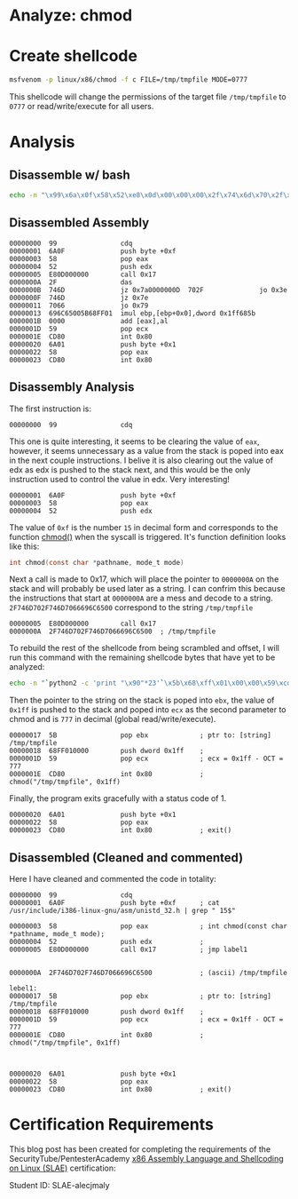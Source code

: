 # Analyze: chmod

# Create shellcode
```bash
msfvenom -p linux/x86/chmod -f c FILE=/tmp/tmpfile MODE=0777
```

This shellcode will change the permissions of the target file `/tmp/tmpfile` to `0777` or read/write/execute for all users.

# Analysis

## Disassemble w/ bash
```bash
echo -n "\x99\x6a\x0f\x58\x52\xe8\x0d\x00\x00\x00\x2f\x74\x6d\x70\x2f\x74\x6d\x70\x66\x69\x6c\x65\x00\x5b\x68\xff\x01\x00\x00\x59\xcd\x80\x6a\x01\x58\xcd\x80" | ndisasm -u -
```

## Disassembled Assembly

```assembly
00000000  99                cdq
00000001  6A0F              push byte +0xf
00000003  58                pop eax
00000004  52                push edx
00000005  E80D000000        call 0x17
0000000A  2F                das
0000000B  746D              jz 0x7a0000000D  702F              jo 0x3e
0000000F  746D              jz 0x7e
00000011  7066              jo 0x79
00000013  696C65005B68FF01  imul ebp,[ebp+0x0],dword 0x1ff685b
0000001B  0000              add [eax],al
0000001D  59                pop ecx
0000001E  CD80              int 0x80
00000020  6A01              push byte +0x1
00000022  58                pop eax
00000023  CD80              int 0x80
```

## Disassembly Analysis
The first instruction is:

```assembly
00000000  99                cdq
```

This one is quite interesting, it seems to be clearing the value of `eax`, however, it seems unnecessary as a value from the stack is poped into eax in the next couple instructions. I belive it is also clearing out the value of edx as edx is pushed to the stack next, and this would be the only instruction used to control the value in edx. Very interesting!

```assembly
00000001  6A0F              push byte +0xf
00000003  58                pop eax
00000004  52                push edx
```

The value of `0xf` is the number `15` in decimal form and corresponds to the function [chmod()](https://man7.org/linux/man-pages/man2/chmod.2.html) when the syscall is triggered. It's function definition looks like this:

```c
int chmod(const char *pathname, mode_t mode)
```

Next a call is made to 0x17, which will place the pointer to `0000000A` on the stack and will probably be used later as a string. I can confrim this because the instructions that start at `0000000A` are a mess and decode to a string. `2F746D702F746D7066696C6500` correspond to the string `/tmp/tmpfile`

```assembly
00000005  E80D000000        call 0x17
0000000A  2F746D702F746D7066696C6500  ; /tmp/tmpfile
```

To rebuild the rest of the shellcode from being scrambled and offset, I will run this command with the remaining shellcode bytes that have yet to be analyzed:

```bash
echo -n "`python2 -c 'print "\x90"*23'`\x5b\x68\xff\x01\x00\x00\x59\xcd\x80\x6a\x01\x58\xcd\x80" | ndisasm -u -p intel - | grep -v nop
```

Then the pointer to the string on the stack is poped into `ebx`, the value of `0x1ff` is pushed to the stack and poped into `ecx` as the second parameter to chmod and is `777` in decimal (global read/write/execute).

```assembly
00000017  5B                pop ebx             ; ptr to: [string] /tmp/tmpfile
00000018  68FF010000        push dword 0x1ff    ; 
0000001D  59                pop ecx             ; ecx = 0x1ff - OCT = 777
0000001E  CD80              int 0x80            ; chmod("/tmp/tmpfile", 0x1ff)
```

Finally, the program exits gracefully with a status code of 1. 

```assembly
00000020  6A01              push byte +0x1      
00000022  58                pop eax
00000023  CD80              int 0x80            ; exit()
```





## Disassembled (Cleaned and commented)

Here I have cleaned and commented the code in totality:

```assembly
00000000  99                cdq             
00000001  6A0F              push byte +0xf      ; cat /usr/include/i386-linux-gnu/asm/unistd_32.h | grep " 15$"
                                                
00000003  58                pop eax             ; int chmod(const char *pathname, mode_t mode);
00000004  52                push edx            ; 
00000005  E80D000000        call 0x17           ; jmp label1


0000000A  2F746D702F746D7066696C6500            ; (ascii) /tmp/tmpfile

lebel1:
00000017  5B                pop ebx             ; ptr to: [string] /tmp/tmpfile
00000018  68FF010000        push dword 0x1ff    ; 
0000001D  59                pop ecx             ; ecx = 0x1ff - OCT = 777
0000001E  CD80              int 0x80            ; chmod("/tmp/tmpfile", 0x1ff)



00000020  6A01              push byte +0x1      
00000022  58                pop eax
00000023  CD80              int 0x80            ; exit()
```



# Certification Requirements

This blog post has been created for completing the requirements of the SecurityTube/PentesterAcademy [x86 Assembly Language and Shellcoding on Linux (SLAE)](https://www.pentesteracademy.com/course?id=3) certification:

Student ID: SLAE-alecjmaly
